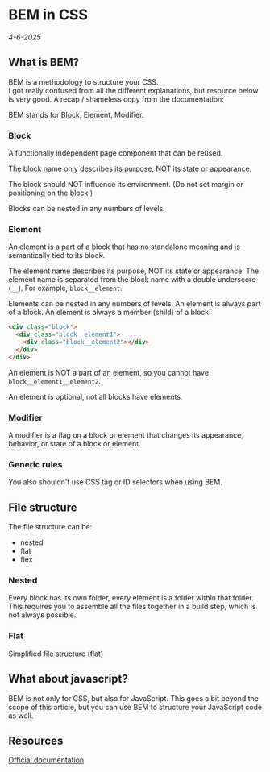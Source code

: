 # BEM in CSS

*4-6-2025*

## What is BEM?

BEM is a methodology to structure your CSS.  
I got really confused from all the different explanations, but resource below is very good. A recap / shameless copy from the documentation:  

BEM stands for Block, Element, Modifier.

### Block

A functionally independent page component that can be reused.

The block name only describes its purpose, NOT its state or appearance.

The block should NOT influence its environment. (Do not set margin or positioning on the block.)

Blocks can be nested in any numbers of levels.

### Element

An element is a part of a block that has no standalone meaning and is semantically tied to its block.

The element name describes its purpose, NOT its state or appearance.
The element name is separated from the block name with a double underscore (`__`).
For example, `block__element`.

Elements can be nested in any numbers of levels.
An element is always part of a block.
An element is always a member (child) of a block.
```html
<div class="block">
  <div class="block__element1">
  	<div class="block__element2"></div>
  </div>
</div>
```

An element is NOT a part of an element, so you cannot have `block__element1__element2`.

An element is optional, not all blocks have elements.

### Modifier

A modifier is a flag on a block or element that changes its appearance, behavior, or state of a block or element.

### Generic rules

You also shouldn't use CSS tag or ID selectors when using BEM.

## File structure

The file structure can be:  
- nested
- flat
- flex

### Nested

Every block has its own folder, every element is a folder within that folder.
This requires you to assemble all the files together in a build step, which is not always possible.

### Flat

Simplified file structure (flat)

## What about javascript?

BEM is not only for CSS, but also for JavaScript.
This goes a bit beyond the scope of this article, but you can use BEM to structure your JavaScript code as well.

## Resources

[Official documentation](https://en.bem.info/methodology/quick-start/)